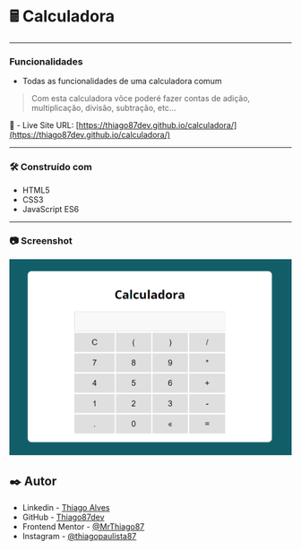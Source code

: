 # 🖩 Calculadora 
---
### Funcionalidades

* Todas as funcionalidades de uma calculadora comum

> Com esta calculadora võce poderé fazer contas de adição, multiplicação, divisão, subtração, etc...

:link: - Live Site URL: [https://thiago87dev.github.io/calculadora/](https://thiago87dev.github.io/calculadora/)

---

### 🛠️ Construído com

* HTML5
* CSS3
* JavaScript ES6

---

### :camera: Screenshot 

![screenshot](./assets/img/calculator.png)

## ✒️ Autor

- Linkedin - [Thiago Alves](https://www.linkedin.com/in/thiago-alves-010915274/)
- GitHub - [Thiago87dev](https://github.com/Thiago87dev)
- Frontend Mentor - [@MrThiago87](https://www.frontendmentor.io/profile/MrThiago87)
- Instagram - [@thiagopaulista87](https://www.instagram.com/thiagopaulista87/)
